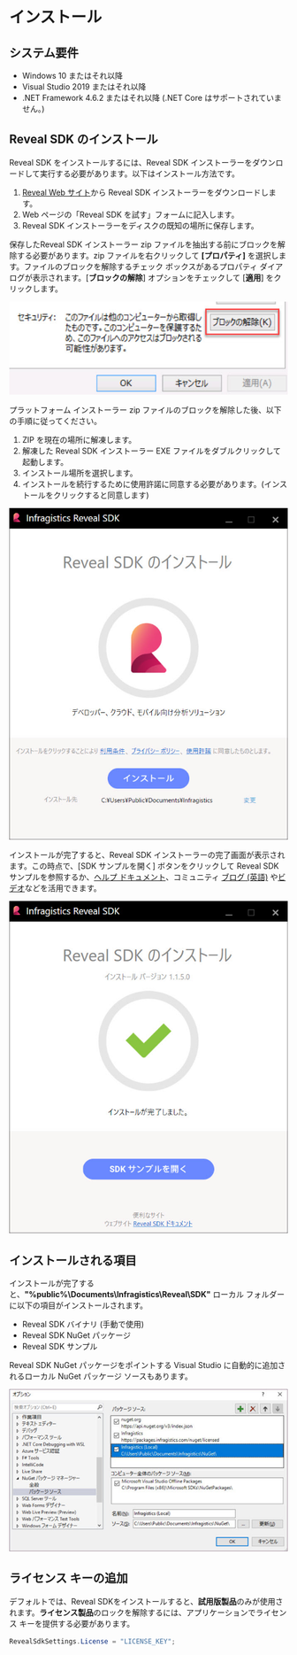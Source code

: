 # インストール

## システム要件

- Windows 10 またはそれ以降
- Visual Studio 2019 またはそれ以降
- .NET Framework 4.6.2 またはそれ以降 (.NET Core はサポートされていません。)

## Reveal SDK のインストール

Reveal SDK をインストールするには、Reveal SDK インストーラーをダウンロードして実行する必要があります。以下はインストール方法です。
1. [Reveal Web サイト](https://www.revealbi.io/ja/download-sdk)から Reveal SDK インストーラーをダウンロードします。
2. Web ページの「Reveal SDK を試す」フォームに記入します。
3. Reveal SDK インストーラーをディスクの既知の場所に保存します。

保存したReveal SDK インストーラー zip ファイルを抽出する前にブロックを解除する必要があります。zip ファイルを右クリックして **[プロパティ]** を選択します。ファイルのブロックを解除するチェック ボックスがあるプロパティ ダイアログが表示されます。[**ブロックの解除**] オプションをチェックして [**適用**] をクリックします。

![](images/install-unblock-zip.jpg)

プラットフォーム インストーラー zip ファイルのブロックを解除した後、以下の手順に従ってください。
1. ZIP を現在の場所に解凍します。
2. 解凍した Reveal SDK インストーラー EXE ファイルをダブルクリックして起動します。
3. インストール場所を選択します。
4. インストールを続行するために使用許諾に同意する必要があります。(インストールをクリックすると同意します)

![](images/install-start.jpg)

インストールが完了すると、Reveal SDK インストーラーの完了画面が表示されます。この時点で、[SDK サンプルを開く] ボタンをクリックして Reveal SDK サンプルを参照するか、[ヘルプ ドキュメント](https://help.revealbi.io/jp)、コミュニティ [ブログ (英語)](https://www.revealbi.io/blog) や[ビデオ](https://www.youtube.com/revealbi)などを活用できます。

![](images/install-finish.jpg)

## インストールされる項目

インストールが完了すると、**"%public%\Documents\Infragistics\Reveal\SDK\"** ローカル フォルダーに以下の項目がインストールされます。

- Reveal SDK バイナリ (手動で使用)
- Reveal SDK NuGet パッケージ
- Reveal SDK サンプル

Reveal SDK NuGet パッケージをポイントする Visual Studio に自動的に追加されるローカル NuGet パッケージ ソースもあります。

![](images/nuget-package-source-local-vs.jpg)

## ライセンス キーの追加

デフォルトでは、Reveal SDKをインストールすると、**試用版製品**のみが使用されます。**ライセンス製品**のロックを解除するには、アプリケーションでライセンス キーを提供する必要があります。

```cs
RevealSdkSettings.License = "LICENSE_KEY";
```